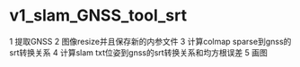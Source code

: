 # v1_slam_GNSS_tool_srt

1 提取GNSS
2 图像resize并且保存新的内参文件
3 计算colmap sparse到gnss的srt转换关系
4 计算slam txt位姿到gnss的srt转换关系和均方根误差
5 画图
